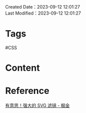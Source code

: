 Created Date：2023-09-12 12:01:27  
Last Modified：2023-09-12 12:01:27

# Tags

#CSS 

# Content

# Reference

[有意思！强大的 SVG 滤镜 - 掘金](https://juejin.cn/post/6943032791122575390)
